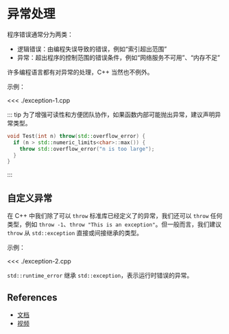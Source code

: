 # 异常处理

程序错误通常分为两类：

- 逻辑错误：由编程失误导致的错误，例如“索引超出范围”
- 异常：超出程序的控制范围的错误条件，例如“网络服务不可用”、“内存不足”

许多编程语言都有对异常的处理，C++ 当然也不例外。

示例：

<<< ./exception-1.cpp

::: tip
为了增强可读性和方便团队协作，如果函数内部可能抛出异常，建议声明异常类型。

```cpp
void Test(int n) throw(std::overflow_error) {
  if (n > std::numeric_limits<char>::max()) {
    throw std::overflow_error("n is too large");
  }
}
```

:::

## 自定义异常

在 C++ 中我们除了可以 `throw` 标准库已经定义了的异常，我们还可以 `throw` 任何类型，例如 `throw -1`、`throw "This is an exception"`。但一般而言，我们建议 `throw` 从 `std::exception` 直接或间接继承的类型。

示例：

<<< ./exception-2.cpp

`std::runtime_error` 继承 `std::exception`，表示运行时错误的异常。

## References

- [文档](https://learn.microsoft.com/zh-cn/cpp/cpp/exception-handling-in-visual-cpp?view=msvc-160)
- [视频](https://www.bilibili.com/video/BV1KM4y1F7tR/?p=118&spm_id_from=pageDriver&vd_source=4f7b160f9f2a17e79bd4ab2785a8d769)
